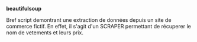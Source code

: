 **beautifulsoup**

Bref script demontrant une extraction de données depuis un site de commerce fictif. En effet, il s'agit d'un SCRAPER permettant de récuperer le nom de vetements et leurs prix. 
